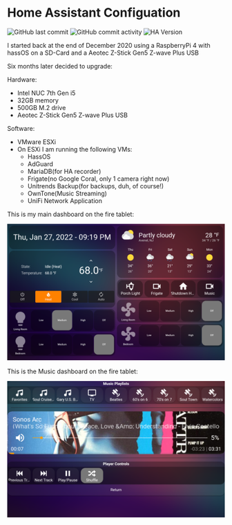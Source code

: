 # Home Assistant Configuation
![GitHub last commit](https://img.shields.io/github/last-commit/wayned1014/Home-AssistantConfig)
![GitHub commit activity](https://img.shields.io/github/commit-activity/m/wayned1014/Home-AssistantConfig)
![HA Version](https://img.shields.io/badge/Running%20Home%20Asssistant-2021.12.10%20-darkblue)

I started back at the end of December 2020 using a RaspberryPi 4 with hassOS on a SD-Card and a Aeotec Z-Stick Gen5 Z-wave Plus USB

Six months later decided to upgrade:

Hardware:
- Intel NUC 7th Gen i5
- 32GB memory
- 500GB M.2 drive
- Aeotec Z-Stick Gen5 Z-wave Plus USB

Software:
- VMware ESXi
- On ESXi I am running the following VMs:
  - HassOS
  - AdGuard
  - MariaDB(for HA recorder)
  - Frigate(no Google Coral, only 1 camera right now)
  - Unitrends Backup(for backups, duh, of course!)
  - OwnTone(Music Streaming)
  - UniFi Network Application

This is my main dashboard on the fire tablet:

![alt text](https://github.com/wayned1014/Home-AssistantConfig/blob/master/images/dashboard1.png?raw=true)

This is the Music dashboard on the fire tablet:

![alt text](https://github.com/wayned1014/Home-AssistantConfig/blob/master/images/dashboard4.png?raw=true)

